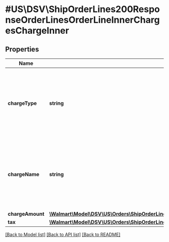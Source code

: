 # #US\DSV\ShipOrderLines200ResponseOrderLinesOrderLineInnerChargesChargeInner

## Properties

Name | Type | Description | Notes
------------ | ------------- | ------------- | -------------
**chargeType** | **string** | The charge type for line items can be one of the following: PRODUCT or SHIPPING For details, refer to 'Charge Types' |
**chargeName** | **string** | If chargeType is PRODUCT, chargeName is Item Price. If chargeType is SHIPPING, chargeName is Shipping |
**chargeAmount** | [**\Walmart\Model\DSV\US\Orders\ShipOrderLines200ResponseOrderLinesOrderLineInnerChargesChargeInnerChargeAmount**](ShipOrderLines200ResponseOrderLinesOrderLineInnerChargesChargeInnerChargeAmount.md) |  |
**tax** | [**\Walmart\Model\DSV\US\Orders\ShipOrderLines200ResponseOrderLinesOrderLineInnerChargesChargeInnerTax**](ShipOrderLines200ResponseOrderLinesOrderLineInnerChargesChargeInnerTax.md) |  | [optional]


[[Back to Model list]](../) [[Back to API list]](../../Api/US/DSV) [[Back to README]](../../README.md)
